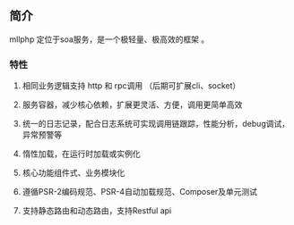 ## 简介

mllphp 定位于soa服务，是一个极轻量、极高效的框架 。

### 特性

1. 相同业务逻辑支持 http 和 rpc调用 （后期可扩展cli、socket）

2. 服务容器，减少核心依赖，扩展更灵活、方便，调用更简单高效

3. 统一的日志记录，配合日志系统可实现调用链跟踪，性能分析，debug调试，异常预警等

4. 惰性加载，在运行时加载或实例化

5. 核心功能组件式、业务模块化

6. 遵循PSR-2编码规范、PSR-4自动加载规范、Composer及单元测试

7. 支持静态路由和动态路由，支持Restful api



